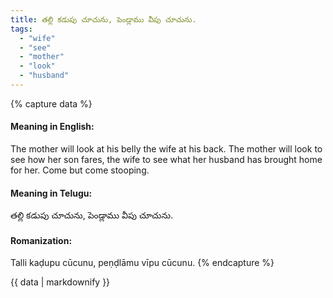 ```yaml
---
title: తల్లి కడుపు చూచును, పెండ్లాము వీపు చూచును.
tags:
  - "wife"
  - "see"
  - "mother"
  - "look"
  - "husband"
---
```


{% capture data %}
#### Meaning in English:
The mother will look at his belly the wife at his back.
The mother will look to see how her son fares, the wife to see what her husband has brought home for her.
Come but come stooping.

#### Meaning in Telugu:
తల్లి కడుపు చూచును, పెండ్లాము వీపు చూచును.

#### Romanization:
Talli kaḍupu cūcunu, peṇḍlāmu vīpu cūcunu.
{% endcapture %}

{{ data | markdownify }}

